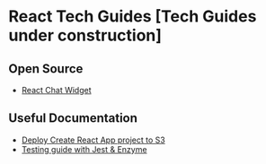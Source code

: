 # React Tech Guides [Tech Guides under construction]

## Open Source
- [React Chat Widget](https://github.com/Wolox/react-chat-widget)

## Useful Documentation

- [Deploy Create React App project to S3](./docs/cra-s3-compressed-deploy.md)
- [Testing guide with Jest & Enzyme](./docs/jest-enzyme-testing.md)

